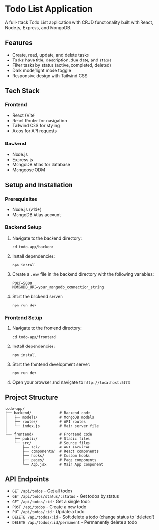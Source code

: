 # Todo List Application

A full-stack Todo List application with CRUD functionality built with React, Node.js, Express, and MongoDB.

## Features

- Create, read, update, and delete tasks
- Tasks have title, description, due date, and status
- Filter tasks by status (active, completed, deleted)
- Dark mode/light mode toggle
- Responsive design with Tailwind CSS

## Tech Stack

### Frontend
- React (Vite)
- React Router for navigation
- Tailwind CSS for styling
- Axios for API requests

### Backend
- Node.js
- Express.js
- MongoDB Atlas for database
- Mongoose ODM

## Setup and Installation

### Prerequisites
- Node.js (v14+)
- MongoDB Atlas account

### Backend Setup
1. Navigate to the backend directory:
   ```
   cd todo-app/backend
   ```

2. Install dependencies:
   ```
   npm install
   ```

3. Create a `.env` file in the backend directory with the following variables:
   ```
   PORT=5000
   MONGODB_URI=your_mongodb_connection_string
   ```

4. Start the backend server:
   ```
   npm run dev
   ```

### Frontend Setup
1. Navigate to the frontend directory:
   ```
   cd todo-app/frontend
   ```

2. Install dependencies:
   ```
   npm install
   ```

3. Start the frontend development server:
   ```
   npm run dev
   ```

4. Open your browser and navigate to `http://localhost:5173`

## Project Structure

```
todo-app/
├── backend/             # Backend code
│   ├── models/          # MongoDB models
│   ├── routes/          # API routes
│   └── index.js         # Main server file
│
└── frontend/            # Frontend code
    ├── public/          # Static files
    └── src/             # Source files
        ├── api/         # API services
        ├── components/  # React components
        ├── hooks/       # Custom hooks
        ├── pages/       # Page components
        └── App.jsx      # Main App component
```

## API Endpoints

- `GET /api/todos` - Get all todos
- `GET /api/todos/status/:status` - Get todos by status
- `GET /api/todos/:id` - Get a single todo
- `POST /api/todos` - Create a new todo
- `PUT /api/todos/:id` - Update a todo
- `DELETE /api/todos/:id` - Soft delete a todo (change status to 'deleted')
- `DELETE /api/todos/:id/permanent` - Permanently delete a todo 
